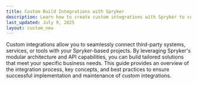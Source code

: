```yaml
---
title: Custom Build Integrations with Spryker
description: Learn how to create custom integrations with Spryker to connect third-party systems, services, or tools seamlessly, leveraging modular architecture and API capabilities for tailored business solutions.
last_updated: July 9, 2025
layout: custom_new
---
```


Custom integrations allow you to seamlessly connect third-party systems, services, or tools with your Spryker-based projects. By leveraging Spryker's modular architecture and API capabilities, you can build tailored solutions that meet your specific business needs. This guide provides an overview of the integration process, key concepts, and best practices to ensure successful implementation and maintenance of custom integrations.


